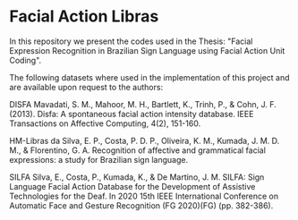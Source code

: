 # Facial Action Libras

In this repository we present the codes used in the Thesis: "Facial Expression Recognition in Brazilian Sign Language using Facial Action Unit Coding".


The following datasets where used in the implementation of this project and are available upon request to the authors:

DISFA
Mavadati, S. M., Mahoor, M. H., Bartlett, K., Trinh, P., & Cohn, J. F. (2013). Disfa: A spontaneous facial action intensity database. IEEE Transactions on Affective Computing, 4(2), 151-160.

HM-Libras
da Silva, E. P., Costa, P. D. P., Oliveira, K. M., Kumada, J. M. D. M., & Florentino, G. A. Recognition of affective and grammatical facial expressions: a study for Brazilian sign language.

SILFA
Silva, E., Costa, P., Kumada, K., & De Martino, J. M. SILFA: Sign Language Facial Action Database for the Development of Assistive Technologies for the Deaf. In 2020 15th IEEE International Conference on Automatic Face and Gesture Recognition (FG 2020)(FG) (pp. 382-386).
